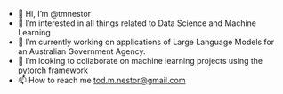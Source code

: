 - 👋 Hi, I’m @tmnestor
- 👀 I’m interested in all things related to Data Science and Machine Learning
- 🌱 I’m currently working on applications of Large Language Models for an Australian Government Agency.
- 💞️ I’m looking to collaborate on machine learning projects using the pytorch framework
- 📫 How to reach me tod.m.nestor@gmail.com

<!---
tmnestor/tmnestor is a ✨ special ✨ repository because its `README.md` (this file) appears on your GitHub profile.
You can click the Preview link to take a look at your changes.
--->
